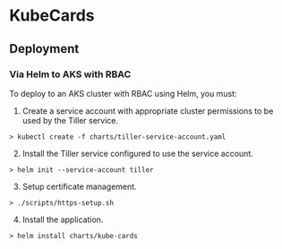 # KubeCards

## Deployment

### Via Helm to AKS with RBAC

To deploy to an AKS cluster with RBAC using Helm, you must:

  1. Create a service account with appropriate cluster permissions to be used by the Tiller service.

  ```
  > kubectl create -f charts/tiller-service-account.yaml
  ```

  2. Install the Tiller service configured to use the service account.

  ```
  > helm init --service-account tiller
  ```

  3. Setup certificate management.

  ```
  > ./scripts/https-setup.sh
  ```

  4. Install the application.

  ```
  > helm install charts/kube-cards
  ```